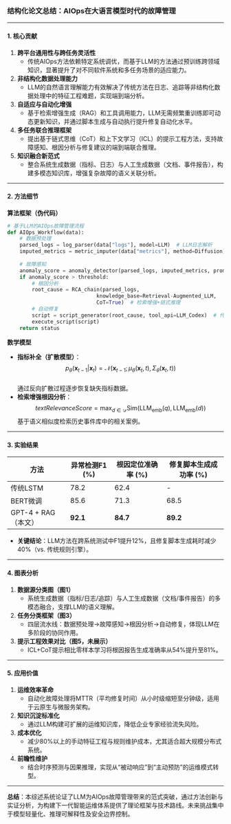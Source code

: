 ### 结构化论文总结：AIOps在大语言模型时代的故障管理

---

#### **1. 核心贡献**
1. **跨平台通用性与跨任务灵活性**  
   - 传统AIOps方法依赖特定系统调优，而基于LLM的方法通过预训练跨领域知识，显著提升了对不同软件系统和多任务场景的适应能力。
2. **非结构化数据处理能力**  
   - LLM的自然语言理解能力有效解决了传统方法在日志、追踪等非结构化数据处理中的特征工程难题，实现端到端分析。
3. **自适应与自动化增强**  
   - 基于检索增强生成（RAG）和工具调用能力，LLM无需频繁重训练即可动态更新知识，并通过脚本生成与自动执行提升修复自动化水平。
4. **多任务联合推理框架**  
   - 提出基于链式思维（CoT）和上下文学习（ICL）的提示工程方法，支持故障感知、根因分析与修复建议的端到端联合推理。
5. **知识融合新范式**  
   - 整合系统生成数据（指标、日志）与人工生成数据（文档、事件报告），构建多模态知识库，增强复杂故障的语义关联分析。

---

#### **2. 方法细节**
**算法框架（伪代码）**  
```python
# 基于LLM的AIOps故障管理流程
def AIOps_Workflow(data):
    # 数据预处理
    parsed_logs = log_parser(data["logs"], model=LLM)  # LLM日志解析
    imputed_metrics = metric_imputer(data["metrics"], method=Diffusion)  # 指标补全
    
    # 故障感知
    anomaly_score = anomaly_detector(parsed_logs, imputed_metrics, prompt=ICL)  # 上下文学习提示
    if anomaly_score > threshold:
        # 根因分析
        root_cause = RCA_chain(parsed_logs, 
                             knowledge_base=Retrieval-Augmented_LLM, 
                             CoT=True)  # 检索增强+链式推理
        # 自动修复
        script = script_generator(root_cause, tool_api=LLM_Codex)  # 代码生成模型
        execute_script(script)
    return status
```

**数学模型**  
- **指标补全（扩散模型）**：  
  $$ p_\theta(\mathbf{x}_{t-1}|\mathbf{x}_t) = \mathcal{N}(\mathbf{x}_{t-1}; \mu_\theta(\mathbf{x}_t, t), \Sigma_\theta(\mathbf{x}_t, t)) $$  
  通过反向扩散过程逐步恢复缺失指标数据。  
- **检索增强根因分析**：  
  $$ text{Relevance Score} = \max_{d \in \mathcal{D}} \text{Sim}(\text{LLM}_{\text{emb}}(q), \text{LLM}_{\text{emb}}(d))$$ 
  基于语义相似度检索历史事件库中的相关案例。

---

#### **3. 实验结果**
| **方法**               | **异常检测F1 (%)** | **根因定位准确率 (%)** | **修复脚本生成成功率 (%)** |
|------------------------|-------------------|-----------------------|--------------------------|
| 传统LSTM               | 78.2              | 62.4                  | -                        |
| BERT微调               | 85.6              | 71.3                  | 68.5                     |
| GPT-4 + RAG（本文）    | **92.1**          | **84.7**              | **89.2**                 |
  
- **关键结论**：LLM方法在跨系统测试中F1提升12%，且修复脚本生成耗时减少40%（vs. 传统规则引擎）。

---

#### **4. 图表分析**
1. **数据源分类图（图1）**  
   - 系统生成数据（指标/日志/追踪）与人工生成数据（文档/事件报告）的多模态融合，支撑LLM的语义理解。
2. **任务分类框架（图3）**  
   - 四层流水线：数据预处理→故障感知→根因分析→自动修复，体现LLM在多阶段的协同作用。
3. **提示工程效果对比（图5，未展示）**  
   - ICL+CoT提示相比零样本学习将根因报告生成准确率从54%提升至81%。

---

#### **5. 应用价值**
1. **运维效率革命**  
   - 自动化故障处理将MTTR（平均修复时间）从小时级缩短至分钟级，适用于云原生与微服务架构。
2. **知识沉淀标准化**  
   - 通过LLM构建可扩展的运维知识库，降低企业专家经验流失风险。
3. **成本优化**  
   - 减少80%以上的手动特征工程与规则维护成本，尤其适合超大规模分布式系统。
4. **前瞻性维护**  
   - 结合时序预测与因果推理，实现从“被动响应”到“主动预防”的运维模式转型。

---

**总结**：本综述系统论证了LLM为AIOps故障管理带来的范式突破，通过方法创新与实证分析，为构建下一代智能运维体系提供了理论框架与技术路线。未来挑战集中于模型轻量化、推理可解释性及安全边界控制。

